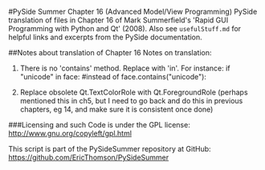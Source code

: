 #PySide Summer Chapter 16 (Advanced Model/View Programming)
PySide translation of files in Chapter 16 of Mark Summerfield's 'Rapid GUI Programming with Python and Qt' (2008). Also see `usefulStuff.md` for helpful links and excerpts from the PySide documentation. 

##Notes about translation of Chapter 16
Notes on translation:

1. There is no 'contains' method. Replace with 'in'. For instance:
    if "unicode" in face: #instead of face.contains("unicode"):
    
2. Replace obsolete Qt.TextColorRole with Qt.ForegroundRole (perhaps mentioned this in ch5, but I need to go back and do this in previous chapters, eg 14, and make sure it is consistent once done)

###Licensing and such
Code is under the GPL license: http://www.gnu.org/copyleft/gpl.html

This script is part of the PySideSummer repository at GitHub:
https://github.com/EricThomson/PySideSummer
